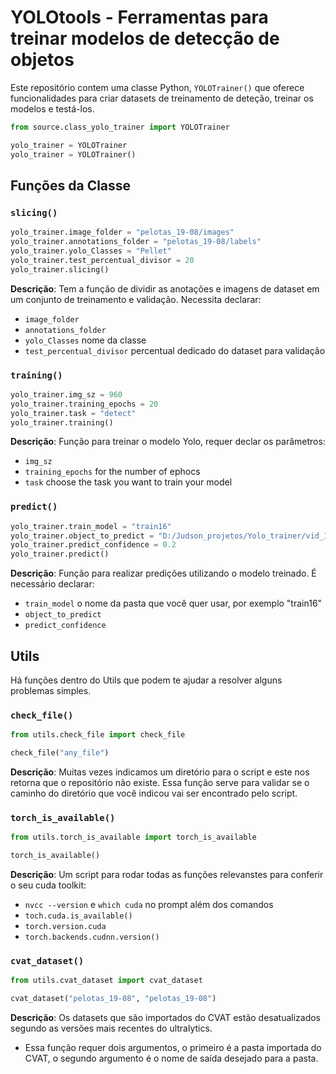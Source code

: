 # YOLOtools - Ferramentas para treinar modelos de detecção de objetos

Este repositório contem uma classe Python, `YOLOTrainer()` que oferece funcionalidades para criar datasets de treinamento de deteção, treinar os modelos e testá-los.

```python
from source.class_yolo_trainer import YOLOTrainer

yolo_trainer = YOLOTrainer
yolo_trainer = YOLOTrainer()
```

## Funções da Classe

### `slicing()`

```python
yolo_trainer.image_folder = "pelotas_19-08/images"
yolo_trainer.annotations_folder = "pelotas_19-08/labels"
yolo_trainer.yolo_Classes = "Pellet"
yolo_trainer.test_percentual_divisor = 20
yolo_trainer.slicing()
```

**Descrição**: Tem a função de dividir as anotações e imagens de dataset em um conjunto de treinamento e validação. Necessita declarar:

- `image_folder`
- `annotations_folder`
- `yolo_Classes` nome da classe
- `test_percentual_divisor` percentual dedicado do dataset para validação

### `training()`

```python
yolo_trainer.img_sz = 960
yolo_trainer.training_epochs = 20
yolo_trainer.task = "detect"
yolo_trainer.training()
```

**Descrição**: Função para treinar o modelo Yolo, requer declar os parâmetros:

- `img_sz`
- `training_epochs` for the number of ephocs
- `task` choose the task you want to train your model

### `predict()`

```python
yolo_trainer.train_model = "train16"
yolo_trainer.object_to_predict = "D:/Judson_projetos/Yolo_trainer/vid_1.mp4"
yolo_trainer.predict_confidence = 0.2
yolo_trainer.predict()
```

**Descrição**: Função para realizar predições utilizando o modelo treinado. É necessário declarar:

- `train_model` o nome da pasta que você quer usar, por exemplo "train16"
- `object_to_predict`
- `predict_confidence`

## Utils

Há funções dentro do Utils que podem te ajudar a resolver alguns problemas simples.

### `check_file()`

```python
from utils.check_file import check_file

check_file("any_file")
```

**Descrição**: Muitas vezes indicamos um diretório para o script e este nos retorna que o repositório não existe. Essa função serve para validar se o caminho do diretório que você indicou vai ser encontrado pelo script.

### `torch_is_available()`

```python
from utils.torch_is_available import torch_is_available

torch_is_available()
```

**Descrição**: Um script para rodar todas as funções relevanstes para conferir o seu cuda toolkit:

- `nvcc --version` e `which cuda` no prompt além dos comandos
- `toch.cuda.is_available()`
- `torch.version.cuda`
- `torch.backends.cudnn.version()`

### `cvat_dataset()`

```python
from utils.cvat_dataset import cvat_dataset

cvat_dataset("pelotas_19-08", "pelotas_19-08")
```

**Descrição**: Os datasets que são importados do CVAT estão desatualizados segundo as versões mais recentes do ultralytics.

- Essa função requer dois argumentos, o primeiro é a pasta importada do CVAT, o segundo argumento é o nome de saída desejado para a pasta.